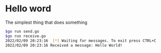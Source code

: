 # Hello word

The simplest thing that does something

```Bash
$go run send.go
$go run receive.go
2022/02/09 20:23:16  [*] Waiting for messages. To exit press CTRL+C
2022/02/09 20:23:16 Received a message: Hello World!
```